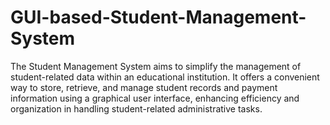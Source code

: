# GUI-based-Student-Management-System
The Student Management System aims to simplify the management of student-related data within an educational institution. It offers a convenient way to store, retrieve, and manage student records and payment information using a graphical user interface, enhancing efficiency and organization in handling student-related administrative tasks.
